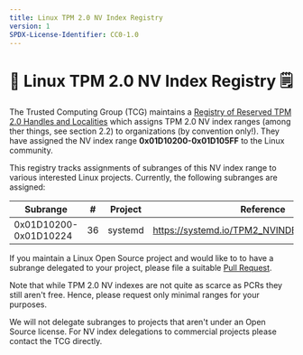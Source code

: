 ```yaml
---
title: Linux TPM 2.0 NV Index Registry
version: 1
SPDX-License-Identifier: CC0-1.0
---
```

# 🔏 Linux TPM 2.0 NV Index Registry 🗒️

The Trusted Computing Group (TCG) maintains a [Registry of Reserved TPM 2.0 Handles and
Localities](https://trustedcomputinggroup.org/resource/registry/) which assigns TPM 2.0 NV index ranges
(among ther things, see section 2.2) to organizations (by convention only!). They have assigned the NV index
range **0x01D10200-0x01D105FF** to the Linux community.

This registry tracks assignments of subranges of this NV index range to various interested Linux
projects. Currently, the following subranges are assigned:

| Subrange             |      # | Project | Reference                                   |
|----------------------|--------|---------|---------------------------------------------|
|0x01D10200-0x01D10224 |     36 | systemd | https://systemd.io/TPM2_NVINDEX_ASSIGNMENTS |

If you maintain a Linux Open Source project and would like to to have a subrange delegated to your project,
please file a suitable [Pull Request](https://github.com/uapi-group/specifications/pulls).

Note that while TPM 2.0 NV indexes are not quite as scarce as PCRs they still aren't free. Hence, please
request only minimal ranges for your purposes.

We will not delegate subranges to projects that aren't under an Open Source license. For NV index delegations
to commercial projects please contact the TCG directly.
